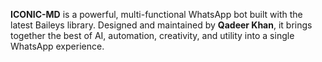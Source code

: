 
 **ICONIC-MD** is a powerful, multi-functional WhatsApp bot built with the latest Baileys library. Designed and maintained by **Qadeer Khan**, it brings together the best of AI, automation, creativity, and utility into a single WhatsApp experience.

